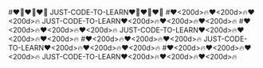 #❤️‍🔥❤️‍🔥❤️‍🔥 JUST-CODE-TO-LEARN❤️‍🔥❤️‍🔥❤️‍🔥
#❤️<200d>🔥❤️<200d>🔥❤️<200d>🔥 JUST-CODE-TO-LEARN❤️<200d>🔥❤️<200d>🔥❤️<200d>🔥
#❤️<200d>🔥❤️<200d>🔥❤️<200d>🔥 JUST-CODE-TO-LEARN❤️<200d>🔥❤️<200d>🔥❤️<200d>🔥
#❤️<200d>🔥❤️<200d>🔥❤️<200d>🔥 JUST-CODE-TO-LEARN❤️<200d>🔥❤️<200d>🔥❤️<200d>🔥
#❤️<200d>🔥❤️<200d>🔥❤️<200d>🔥 JUST-CODE-TO-LEARN❤️<200d>🔥❤️<200d>🔥❤️<200d>🔥
